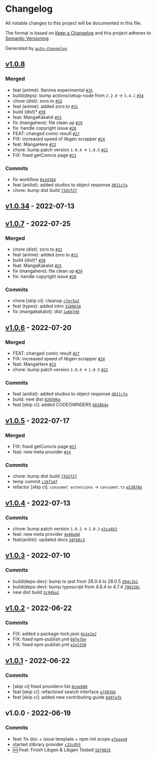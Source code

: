# Changelog

All notable changes to this project will be documented in this file.

The format is based on [Keep a Changelog](https://keepachangelog.com/en/1.0.0/)
and this project adheres to [Semantic Versioning](https://semver.org/spec/v2.0.0.html).

Generated by [`auto-changelog`](https://github.com/CookPete/auto-changelog).

## [v1.0.8](https://github.com/consumet/consumet-extentions/compare/v1.0.34...v1.0.8)

### Merged

- feat (anime): 9anime experimental [`#35`](https://github.com/consumet/consumet-extentions/pull/35)
- build(deps): bump actions/setup-node from `2.2.0` -&gt; `3.4.1` [`#34`](https://github.com/consumet/consumet-extentions/pull/34)
- chore (dist): zoro.to [`#32`](https://github.com/consumet/consumet-extentions/pull/32)
- feat (anime): added zoro.to [`#31`](https://github.com/consumet/consumet-extentions/pull/31)
- build (dist)* [`#30`](https://github.com/consumet/consumet-extentions/pull/30)
- feat: MangaKakalot [`#25`](https://github.com/consumet/consumet-extentions/pull/25)
- fix (mangahere): file clean up [`#29`](https://github.com/consumet/consumet-extentions/pull/29)
- fix: handle copyright issue [`#28`](https://github.com/consumet/consumet-extentions/pull/28)
- FEAT: changed comic result [`#27`](https://github.com/consumet/consumet-extentions/pull/27)
- FIX: increased speed of libgen scrapper [`#24`](https://github.com/consumet/consumet-extentions/pull/24)
- feat: MangaHere [`#23`](https://github.com/consumet/consumet-extentions/pull/23)
- chore: bump patch version `1.0.4` -&gt; `1.0.5` [`#22`](https://github.com/consumet/consumet-extentions/pull/22)
- FIX: fixed getComcis page [`#21`](https://github.com/consumet/consumet-extentions/pull/21)

### Commits

- fix workflow [`0a1d3b4`](https://github.com/consumet/consumet-extentions/commit/0a1d3b498af5776a0213d921a405509ba0c10b92)
- feat (anilist): added studios to object response [`d821cfa`](https://github.com/consumet/consumet-extentions/commit/d821cfa4717f07dd17f9dae432ddd6c836e3882f)
- chore: bump dist build [`73d2f27`](https://github.com/consumet/consumet-extentions/commit/73d2f27e4a4294f35e334680cc6d79d0c0e5143b)

## [v1.0.34](https://github.com/consumet/consumet-extentions/compare/v1.0.7...v1.0.34) - 2022-07-13

## [v1.0.7](https://github.com/consumet/consumet-extentions/compare/v1.0.6...v1.0.7) - 2022-07-25

### Merged

- chore (dist): zoro.to [`#32`](https://github.com/consumet/consumet-extentions/pull/32)
- feat (anime): added zoro.to [`#31`](https://github.com/consumet/consumet-extentions/pull/31)
- build (dist)* [`#30`](https://github.com/consumet/consumet-extentions/pull/30)
- feat: MangaKakalot [`#25`](https://github.com/consumet/consumet-extentions/pull/25)
- fix (mangahere): file clean up [`#29`](https://github.com/consumet/consumet-extentions/pull/29)
- fix: handle copyright issue [`#28`](https://github.com/consumet/consumet-extentions/pull/28)

### Commits

- chore [skip ci]: cleanup [`c7ec5e2`](https://github.com/consumet/consumet-extentions/commit/c7ec5e2681d19f1300155dbb68825c71c2a2ab50)
- feat (types): added intro [`3180634`](https://github.com/consumet/consumet-extentions/commit/31806345b8f5824cef68e264399eb04198ee7067)
- fix (mangakakalot): dist [`1a6b7dd`](https://github.com/consumet/consumet-extentions/commit/1a6b7dd6ff63b7910cc59ff91f74189a851b7f43)

## [v1.0.6](https://github.com/consumet/consumet-extentions/compare/v1.0.5...v1.0.6) - 2022-07-20

### Merged

- FEAT: changed comic result [`#27`](https://github.com/consumet/consumet-extentions/pull/27)
- FIX: increased speed of libgen scrapper [`#24`](https://github.com/consumet/consumet-extentions/pull/24)
- feat: MangaHere [`#23`](https://github.com/consumet/consumet-extentions/pull/23)
- chore: bump patch version `1.0.4` -&gt; `1.0.5` [`#22`](https://github.com/consumet/consumet-extentions/pull/22)

### Commits

- feat (anilist): added studios to object response [`d821cfa`](https://github.com/consumet/consumet-extentions/commit/d821cfa4717f07dd17f9dae432ddd6c836e3882f)
- build: new dist [`626506a`](https://github.com/consumet/consumet-extentions/commit/626506ad80f1c7514293e6a17117a6c3d0d0c663)
- feat [skip ci]: added CODEOWNDERS [`683864a`](https://github.com/consumet/consumet-extentions/commit/683864affeeea6be0ed72c7c3e06e16e88a689d5)

## [v1.0.5](https://github.com/consumet/consumet-extentions/compare/v1.0.4...v1.0.5) - 2022-07-17

### Merged

- FIX: fixed getComcis page [`#21`](https://github.com/consumet/consumet-extentions/pull/21)
- feat: new meta provider [`#14`](https://github.com/consumet/consumet-extentions/pull/14)

### Commits

- chore: bump dist build [`73d2f27`](https://github.com/consumet/consumet-extentions/commit/73d2f27e4a4294f35e334680cc6d79d0c0e5143b)
- temp commit [`c18f14f`](https://github.com/consumet/consumet-extentions/commit/c18f14fbb7559cc348388f3b3f65e6d09747ce4f)
- refactor [skip ci]: `consumet extensions` -&gt; `consumet.ts` [`e53078e`](https://github.com/consumet/consumet-extentions/commit/e53078ef6d364f0812879256f0f65be719c4295a)

## [v1.0.4](https://github.com/consumet/consumet-extentions/compare/v1.0.3...v1.0.4) - 2022-07-13

### Commits

- chore: bump patch version `1.0.2` -&gt; `1.0.3` [`e3ca4b3`](https://github.com/consumet/consumet-extentions/commit/e3ca4b34b2768310883de84e51ae65920b392860)
- feat: new meta provider [`4e86e0d`](https://github.com/consumet/consumet-extentions/commit/4e86e0d13253dda00100fdf1dff577ced711a127)
- feat(anilist): updated docs [`28fb0c5`](https://github.com/consumet/consumet-extentions/commit/28fb0c5a548d5cce120f7ea35680d1fa04ca89f4)

## [v1.0.3](https://github.com/consumet/consumet-extentions/compare/v1.0.2...v1.0.3) - 2022-07-10

### Commits

- build(deps-dev): bump ts-jest from 28.0.4 to 28.0.5 [`d9dc1b1`](https://github.com/consumet/consumet-extentions/commit/d9dc1b1eee719ed5a201907da23e57cd8e1c8471)
- build(deps-dev): bump typescript from 4.6.4 to 4.7.4 [`790158c`](https://github.com/consumet/consumet-extentions/commit/790158c1fb3b87759a92df53d3b1c2c616208b3b)
- new dist build [`3c94ba1`](https://github.com/consumet/consumet-extentions/commit/3c94ba11c23c0144f6c657f14c9a43e9a0965aaa)

## [v1.0.2](https://github.com/consumet/consumet-extentions/compare/v1.0.1...v1.0.2) - 2022-06-22

### Commits

- FIX: added a package-lock.json [`6e1e2e2`](https://github.com/consumet/consumet-extentions/commit/6e1e2e276c229504b83cd79b0301e4d7d2521859)
- FIX: fixed npm-publish.yml [`60fe7be`](https://github.com/consumet/consumet-extentions/commit/60fe7be235b24cfeb3a52b771fe3809a57f63498)
- FIX: fixed npm-publish.yml [`e2e2150`](https://github.com/consumet/consumet-extentions/commit/e2e2150ad6cb23752e0433a8ad034264f53c698a)

## [v1.0.1](https://github.com/consumet/consumet-extentions/compare/v1.0.0...v1.0.1) - 2022-06-22

### Commits

- [skip ci] fixed providers-list [`8cee088`](https://github.com/consumet/consumet-extentions/commit/8cee088102e31867f1084c726d74b6738f393b24)
- feat [skip ci]: refactored search interface [`a7403b5`](https://github.com/consumet/consumet-extentions/commit/a7403b5d4ab7f9fb594019f7ec1f5d96d70e6886)
- feat [skip ci]: added new contributing guide [`8d8fafb`](https://github.com/consumet/consumet-extentions/commit/8d8fafb2087abb003c83c8f1ac01ee98eda53fb3)

## v1.0.0 - 2022-06-19

### Commits

- feat: fix doc + issue template + npm init scope [`efeaee9`](https://github.com/consumet/consumet-extentions/commit/efeaee913d8a602cfb60468d4c5b1f46b24b8d26)
- started zlibrary provider [`c33c055`](https://github.com/consumet/consumet-extentions/commit/c33c055b3a2065e75f4571003e0267e7c0d240a5)
- 🆕 Feat: Finish Libgen & Libgen Tested [`1b79835`](https://github.com/consumet/consumet-extentions/commit/1b79835be747c8fbaee0656eeb0760c364cebc75)
